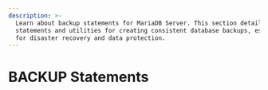 ```yaml
---
description: >-
  Learn about backup statements for MariaDB Server. This section details SQL
  statements and utilities for creating consistent database backups, essential
  for disaster recovery and data protection.
---
```


# BACKUP Statements

